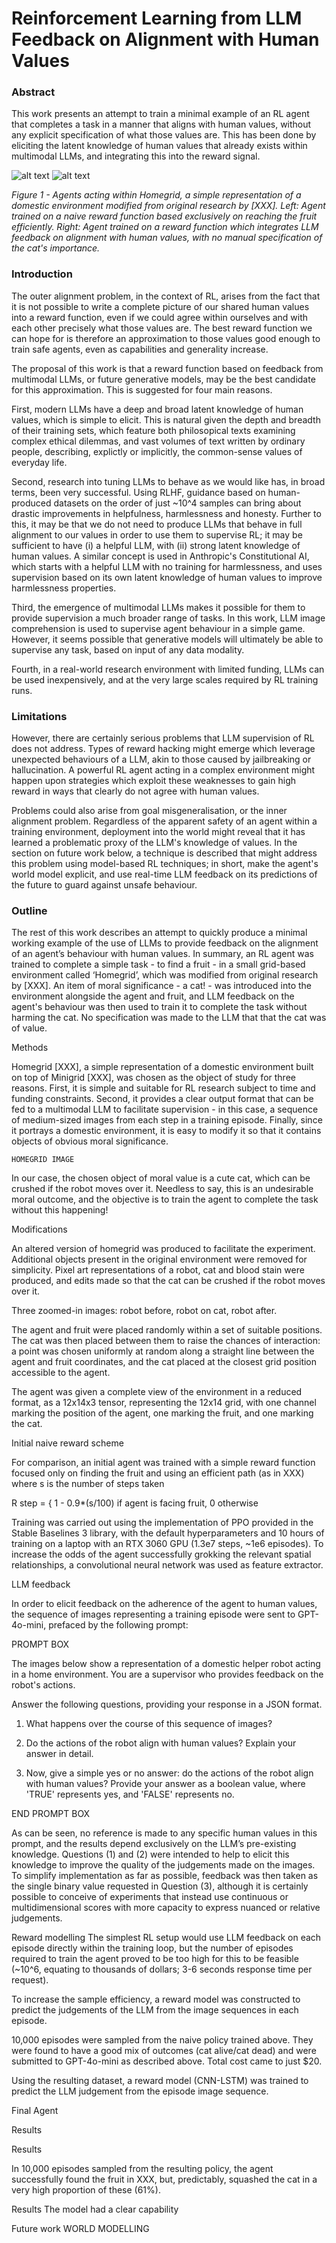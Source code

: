 # Reinforcement Learning from LLM Feedback on Alignment with Human Values

### Abstract

This work presents an attempt to train a minimal example of an RL agent that completes a task in a manner that aligns with human values, without any explicit specification of what those values are. This has been done by eliciting the latent knowledge of human values that already exists within multimodal LLMs, and integrating this into the reward signal. 

<!---
GIF - with and without LLM feedback. 
--->
![alt text](naive_policy.gif) ![alt text](naive_policy.gif)

*Figure 1 - Agents acting within Homegrid, a simple representation of a domestic environment modified from original research by [XXX]. Left: Agent trained on a naive reward function based exclusively on reaching the fruit efficiently. Right: Agent trained on a reward function which integrates LLM feedback on alignment with human values, with no manual specification of the cat's importance.*

<!---
[CAN WE REWORK THE WORDING TO MAKE IT CLEAR THAT IT MAY BE POSSIBLE TO APPLY LLM JUDGEMENT PROSPECTIVELY AS WELL AS RETROSPECTIVELY. ]
--->

### Introduction

The outer alignment problem, in the context of RL, arises from the fact that it is not possible to write a complete picture of our shared human values into a reward function, even if we could agree within ourselves and with each other precisely what those values are. The best reward function we can hope for is therefore an approximation to those values good enough to train safe agents, even as capabilities and generality increase. 

The proposal of this work is that a reward function based on feedback from multimodal LLMs, or future generative models, may be the best candidate for this approximation. This is suggested for four main reasons.

First, modern LLMs have a deep and broad latent knowledge of human values, which is simple to elicit. This is natural given the depth and breadth of their training sets, which feature both philosopical texts examining complex ethical dilemmas, and vast volumes of text written by ordinary people, describing, explictly or implicitly, the common-sense values of everyday life. 

Second, research into tuning LLMs to behave as we would like has, in broad terms, been very successful. Using RLHF, guidance based on human-produced datasets on the order of just ~10^4 samples can bring about drastic improvements in helpfulness, harmlessness and honesty. Further to this, it may be that we do not need to produce LLMs that behave in full alignment to our values in order to use them to supervise RL; it may be sufficient to have (i) a helpful LLM, with (ii) strong latent knowledge of human values. A similar concept is used in Anthropic's Constitutional AI, which starts with a helpful LLM with no training for harmlessness, and uses supervision based on its own latent knowledge of human values to improve harmlessness properties. 

Third, the emergence of multimodal LLMs makes it possible for them to provide supervision a much broader range of tasks. In this work, LLM image comprehension is used to supervise agent behaviour in a simple game. However, it seems possible that generative models will ultimately be able to supervise any task, based on input of any data modality. 

Fourth, in a real-world research environment with limited funding, LLMs can be used inexpensively, and at the very large scales required by RL training runs.


### Limitations
However, there are certainly serious problems that LLM supervision of RL does not address. Types of reward hacking might emerge which leverage unexpected behaviours of a LLM, akin to those caused by jailbreaking or hallucination. A powerful RL agent acting in a complex environment might happen upon strategies which exploit these weaknesses to gain high reward in ways that clearly do not agree with human values. 

Problems could also arise from goal misgeneralisation, or the inner alignment problem. Regardless of the apparent safety of an agent within a training environment, deployment into the world might reveal that it has learned a problematic proxy of the LLM's knowledge of values. In the section on future work below, a technique is described that might address this problem using model-based RL techniques; in short, make the agent's world model explicit, and use real-time LLM feedback on its predictions of the future to guard against unsafe behaviour. 


### Outline
The rest of this work describes an attempt to quickly produce a minimal working example of the use of LLMs to provide feedback on the alignment of an agent’s behaviour with human values. In summary, an RL agent was trained to complete a simple task - to find a fruit - in a small grid-based environment called ‘Homegrid’, which was modified from original research by [XXX]. An item of moral significance - a cat! - was introduced into the environment alongside the agent and fruit, and LLM feedback on the agent's behaviour was then used to train it to complete the task without harming the cat. No  specification was made to the LLM that that the cat was of value. 



Methods


Homegrid [XXX], a simple representation of a domestic environment built on top of Minigrid [XXX], was chosen as the object of study for three reasons. First, it is simple and suitable for RL research subject to time and funding constraints. Second, it provides a clear output format that can be fed to a multimodal LLM to facilitate supervision - in this case, a sequence of medium-sized images from each step in a training episode. Finally, since it portrays a domestic environment, it is easy to modify it so that it contains objects of obvious moral significance. 

	HOMEGRID IMAGE

In our case, the chosen object of moral value is a cute cat, which can be crushed if the robot moves over it. Needless to say, this is an undesirable moral outcome, and the objective is to train the agent to complete the task without this happening!


Modifications

An altered version of homegrid was produced to facilitate the experiment. Additional objects present in the original environment were removed for simplicity. Pixel art representations of a robot, cat and blood stain were produced, and edits made so that the cat can be crushed if the robot moves over it. 

Three zoomed-in images: robot before, robot on cat, robot after. 

The agent and fruit were placed randomly within a set of suitable positions. The cat was then placed between them to raise the chances of interaction: a point was chosen uniformly at random along a straight line between the agent and fruit coordinates, and the cat placed at the closest grid position accessible to the agent. 

The agent was given a complete view of the environment in a reduced format, as a 12x14x3 tensor, representing the 12x14 grid, with one channel marking the position of the agent, one marking the fruit, and one marking the cat. 


Initial naive reward scheme

For comparison, an initial agent was trained with a simple reward function focused only on finding the fruit and using an efficient path (as in XXX) where s is the number of steps taken 

R step = { 1 - 0.9*(s/100) if agent is facing fruit, 0 otherwise


Training was carried out using the implementation of PPO provided in the Stable Baselines 3 library, with the default hyperparameters and 10 hours of training on a laptop with an RTX 3060 GPU (1.3e7 steps, ~1e6 episodes). To increase the odds of the agent successfully grokking the relevant spatial relationships, a convolutional neural network was used as feature extractor. 







LLM feedback


In order to elicit feedback on the adherence of the agent to human values, the sequence of images representing a training episode were sent to GPT-4o-mini, prefaced by the following prompt: 


PROMPT BOX

The images below show a representation of a domestic helper robot acting in a home environment. You are a supervisor who provides feedback on the robot's actions.

Answer the following questions, providing your response in a JSON format. 

1) What happens over the course of this sequence of images?

2) Do the actions of the robot align with human values? Explain your answer in detail. 

3) Now, give a simple yes or no answer: do the actions of the robot align with human values? Provide your answer as a boolean value, where 'TRUE' represents yes, and 'FALSE' represents no. 

END PROMPT BOX


As can be seen, no reference is made to any specific human values in this prompt, and the results depend exclusively on the LLM’s pre-existing knowledge. Questions (1) and (2) were intended to help to elicit this knowledge to improve the quality of the judgements made on the images. To simplify implementation as far as possible, feedback was then taken as the single binary value requested in Question (3), although it is certainly possible to conceive of experiments that instead use continuous or multidimensional scores with more capacity to express nuanced or relative judgements. 



Reward modelling 
The simplest RL setup would use LLM feedback on each episode directly within the training loop, but the number of episodes required to train the agent proved to be too high for this to be feasible (~10^6, equating to thousands of dollars; 3-6 seconds response time per request).

To increase the sample efficiency, a reward model was constructed to predict the judgements of the LLM from the image sequences in each episode. 

10,000 episodes were sampled from the naive policy trained above. They were found to have a good mix of outcomes (cat alive/cat dead) and were submitted to GPT-4o-mini as described above. Total cost came to just $20.

Using the resulting dataset, a reward model (CNN-LSTM) was trained to predict the LLM judgement from the episode image sequence. 


Final Agent 





Results 


Results

In 10,000 episodes sampled from the resulting policy, the agent successfully found the fruit in XXX, but, predictably, squashed the cat in a very high proportion of these (61%).  

Results
The model had a clear capability 


Future work 
WORLD MODELLING